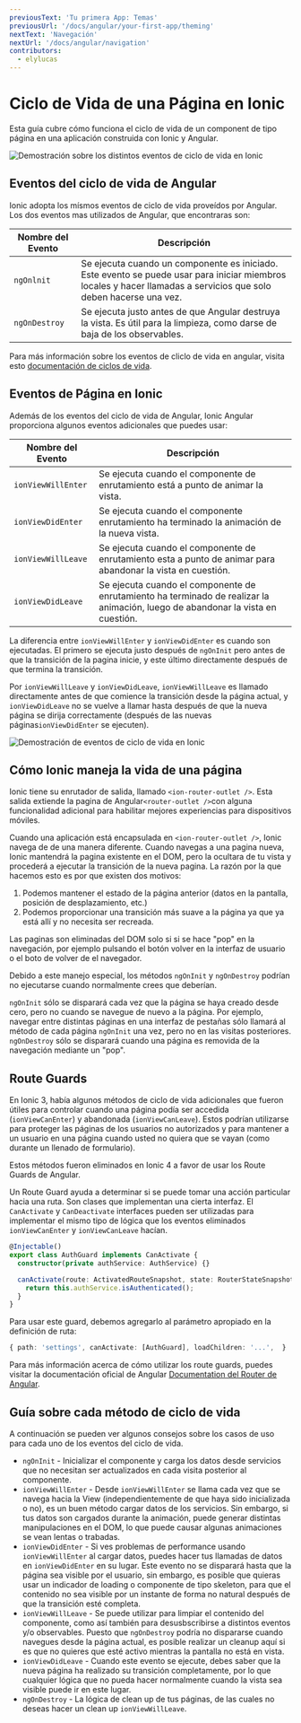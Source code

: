 ```yaml
---
previousText: 'Tu primera App: Temas'
previousUrl: '/docs/angular/your-first-app/theming'
nextText: 'Navegación'
nextUrl: '/docs/angular/navigation'
contributors:
  - elylucas
---
```


# Ciclo de Vida de una Página en Ionic

Esta guía cubre cómo funciona el ciclo de vida de un component de tipo página en una aplicación construida con Ionic y Angular.

![Demostración sobre los distintos eventos de ciclo de vida en Ionic](/docs/v4/assets/img/guides/lifecycle/ioniclifecycle.png)

## Eventos del ciclo de vida de Angular

Ionic adopta los mísmos eventos de ciclo de vida proveídos por Angular. Los dos eventos mas utilizados de Angular, que encontraras son:

| Nombre del Evento | Descripción                                                                                                                                                       |
| ----------------- | ----------------------------------------------------------------------------------------------------------------------------------------------------------------- |
| `ngOnlnit`        | Se ejecuta cuando un componente es iniciado. Este evento se puede usar para iniciar miembros locales y hacer llamadas a servicios que solo deben hacerse una vez. |
| `ngOnDestroy`     | Se ejecuta justo antes de que Angular destruya la vista. Es útil para la limpieza, como darse de baja de los observables.                                         |


Para más información sobre los eventos de cliclo de vida en angular, visita esto [documentación de ciclos de vida](https://angular.io/guide/lifecycle-hooks).

## Eventos de Página en Ionic

Además de los eventos del ciclo de vida de Angular, Ionic Angular proporciona algunos eventos adicionales que puedes usar:

| Nombre del Evento  | Descripción                                                                                                                     |
| ------------------ | ------------------------------------------------------------------------------------------------------------------------------- |
| `ionViewWillEnter` | Se ejecuta cuando el componente de enrutamiento está a punto de animar la vista.                                                |
| `ionViewDidEnter`  | Se ejecuta cuando el componente enrutamiento ha terminado la animación de la nueva vista.                                       |
| `ionViewWillLeave` | Se ejecuta cuando el componente de enrutamiento esta a punto de animar para abandonar la vista en cuestión.                     |
| `ionViewDidLeave`  | Se ejecuta cuando el componente de enrutamiento ha terminado de realizar la animación, luego de abandonar la vista en cuestión. |


La diferencia entre `ionViewWillEnter` y `ionViewDidEnter` es cuando son ejecutadas. El primero se ejecuta justo después de `ngOnInit` pero antes de que la transición de la pagina inicie, y este último directamente después de que termina la transición.

Por `ionViewWillLeave` y `ionViewDidLeave`, `ionViewWillLeave` es llamado directamente antes de que comience la transición desde la página actual, y `ionViewDidLeave` no se vuelve a llamar hasta después de que la nueva página se dirija correctamente (después de las nuevas páginas`ionViewDidEnter` se ejecuten).

![Demostración de eventos de ciclo de vida en Ionic](/docs/v4/assets/img/guides/lifecycle/ioniclifecycle.gif)

## Cómo Ionic maneja la vida de una página

Ionic tiene su enrutador de salida, llamado `<ion-router-outlet />`. Esta salida extiende la pagina de Angular`<router-outlet />`con alguna funcionalidad adicional para habilitar mejores experiencias para dispositivos móviles.

Cuando una aplicación está encapsulada en `<ion-router-outlet />`, Ionic navega de de una manera diferente. Cuando navegas a una pagina nueva, Ionic mantendrá la pagina existente en el DOM, pero la ocultara de tu vista y procederá a ejecutar la transición de la nueva pagina. La razón por la que hacemos esto es por que existen dos motivos:

1) Podemos mantener el estado de la página anterior (datos en la pantalla, posición de desplazamiento, etc.)   
2) Podemos proporcionar una transición más suave a la página ya que ya está allí y no necesita ser recreada.

Las paginas son eliminadas del DOM solo si si se hace "pop" en la navegación, por ejemplo pulsando el botón volver en la interfaz de usuario o el boto de volver de el navegador.

Debido a este manejo especial, los métodos `ngOnInit` y `ngOnDestroy` podrían no ejecutarse cuando normalmente crees que deberían.

`ngOnInit` sólo se disparará cada vez que la página se haya creado desde cero, pero no cuando se navegue de nuevo a la página. Por ejemplo, navegar entre distintas páginas en una interfaz de pestañas sólo llamará al método de cada página `ngOnInit` una vez, pero no en las visitas posteriores. `ngOnDestroy` sólo se disparará cuando una página es removida de la navegación mediante un "pop".

## Route Guards

En Ionic 3, había algunos métodos de ciclo de vida adicionales que fueron útiles para controlar cuando una página podía ser accedida (`ionViewCanEnter`) y abandonada (`ionViewCanLeave`). Estos podrían utilizarse para proteger las páginas de los usuarios no autorizados y para mantener a un usuario en una página cuando usted no quiera que se vayan (como durante un llenado de formulario).

Estos métodos fueron eliminados en Ionic 4 a favor de usar los Route Guards de Angular.

Un Route Guard ayuda a determinar si se puede tomar una acción particular hacia una ruta. Son clases que implementan una cierta interfaz. El ` CanActivate ` y `CanDeactivate` interfaces pueden ser utilizadas para implementar el mismo tipo de lógica que los eventos eliminados `ionViewCanEnter` y `ionViewCanLeave` hacían.

```typescript
@Injectable()
export class AuthGuard implements CanActivate {
  constructor(private authService: AuthService) {}

  canActivate(route: ActivatedRouteSnapshot, state: RouterStateSnapshot) {
    return this.authService.isAuthenticated();
  }
}
```

Para usar este guard, debemos agregarlo al parámetro apropiado en la definición de ruta:

```typescript
{ path: 'settings', canActivate: [AuthGuard], loadChildren: '...',  }
```

Para más información acerca de cómo utilizar los route guards, puedes visitar la documentación oficial de Angular [Documentation del Router de Angular](https://angular.io/guide/router).

## Guía sobre cada método de ciclo de vida

A continuación se pueden ver algunos consejos sobre los casos de uso para cada uno de los eventos del ciclo de vida.

- `ngOnInit` - Inicializar el componente y carga los datos desde servicios que no necesitan ser actualizados en cada visita posterior al componente.
- `ionViewWillEnter` - Desde `ionViewWillEnter` se llama cada vez que se navega hacia la View (independientemente de que haya sido inicializada o no), es un buen método cargar datos de los servicios. Sin embargo, si tus datos son cargados durante la animación, puede generar distintas manipulaciones en el DOM, lo que puede causar algunas animaciones se vean lentas o trabadas.
- `ionViewDidEnter` - Si ves problemas de performance usando `ionViewWillEnter` al cargar datos, puedes hacer tus llamadas de datos en `ionViewDidEnter` en su lugar. Este evento no se disparará hasta que la página sea visible por el usuario, sin embargo, es posible que quieras usar un indicador de loading o componente de tipo skeleton, para que el contenido no sea visible por un instante de forma no natural después de que la transición esté completa.
- `ionViewWillLeave` - Se puede utilizar para limpiar el contenido del componente, como así también para desusbscribirse a distintos eventos y/o observables. Puesto que `ngOnDestroy` podría no dispararse cuando navegues desde la página actual, es posible realizar un cleanup aquí si es que no quieres que esté activo mientras la pantalla no está en vista.
- `ionViewDidLeave` - Cuando este evento se ejecute, debes saber que la nueva página ha realizado su transición completamente, por lo que cualquier lógica que no pueda hacer normalmente cuando la vista sea visible puede ir en este lugar.
- `ngOnDestroy` - La lógica de clean up de tus páginas, de las cuales no deseas hacer un clean up `ionViewWillLeave`.